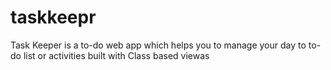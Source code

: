 # taskkeepr
Task Keeper is a to-do web app which helps you to manage your day to to-do list or activities
built with Class based viewas
